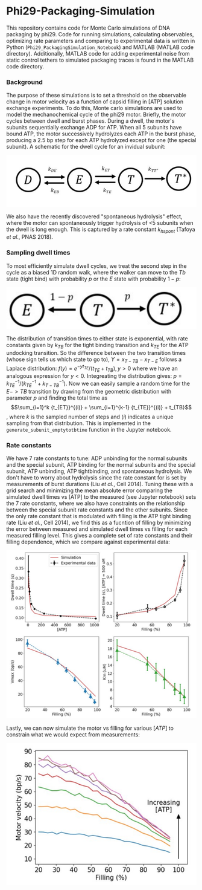 # Phi29-Packaging-Simulation
This repository contains code for Monte Carlo simulations of DNA packaging by phi29. Code for running simulations, calculating observables, optimizing rate parameters and comparing to experimental data is written in Python (`Phi29_PackagingSimulation_Notebook`) and MATLAB (MATLAB code directory). Additionally, MATLAB code for adding experimental noise from static control tethers to simulated packaging traces is found in the MATLAB code directory. <br/> 
### Background
The purpose of these simulations is to set a threshold on the observable change in motor velocity as a function of capsid filling in [ATP] solution exchange experiments. To do this, Monte carlo simulations are used to model the mechanochemical cycle of the phi29 motor. Briefly, the motor cycles between dwell and burst phases. During a dwell, the motor's subunits sequentially exchange ADP for ATP. When all 5 subunits have bound ATP, the motor successively hydrolyzes each ATP in the burst phase, producing a 2.5 bp step for each ATP hydrolyzed except for one (the special subunit). A schematic for the dwell cycle for an invidual subunit:

![alt text](https://github.com/mfizari/Phi29-Packaging-Simulation/blob/main/Figures/s1.svg)

We also have the recently discovered "spontaneous hydrolysis" effect, where the motor can spontaneously trigger hydrolysis of <5 subunits when the dwell is long enough. This is captured by a rate constant $k_{hspont}$ (Tafoya *et al*., PNAS 2018). <br/>
### Sampling dwell times
To most efficiently simulate dwell cycles, we treat the second step in the cycle as a biased 1D random walk, where the walker can move to the $Tb$ state (tight bind) with probability $p$ or the $E$ state with probability $1-p$:

![alt text](https://github.com/mfizari/Phi29-Packaging-Simulation/blob/main/Figures/s2.svg)

The distribution of transition times to either state is exponential, with rate constants given by $k_{TB}$ for the tight binding transition and $k_{TE}$ for the ATP undocking transition. So the difference between the two transition times (whose sign tells us which state to go to), $Y=x_{T-TB} - x_{T-E}$ follows a Laplace distribution: $f(y) = e^{-yt_{TE}}/(t_{TE}+t_{TB}), y > 0$ where we have an analogous expression for $y<0$. Integreating the distribution gives: $p={k_{TE}}^{-1}/({k_{TE}}^{-1} + {k_{T-TB}}^{-1})$. Now we can easily sample a random time for the $E -> TB$ transition by drawing from the geometric distribution with parameter $p$ and finding the total time as $$\sum_{i=1}^k {t_{ET}}^{(i)} +  \sum_{i=1}^{k-1} {t_{TE}}^{(i)} + t_{TB}$$, where $k$ is the sampled number of steps and $(i)$ indicates a unique sampling from that distribution. This is implemented in the `generate_subunit_emptytotbtime` function in the Jupyter notebook. <br/>
### Rate constants
We have 7 rate constants to tune: ADP unbinding for the normal subunits and the special subunit, ATP binding for the normal subunits and the special subunit, ATP unbinding, ATP tightbinding, and spontaneous hydrolysis. We don't have to worry about hydrolysis since the rate constant for is set by measurements of burst durations (Liu *et al.*, Cell 2014). Tuning these with a grid search and minimizing the mean absolute error comparing the simulated dwell times vs [ATP] to the measured (see Jupyter notebook) sets the 7 rate constants, where we also have constraints on the relationship between the special subunit rate constants and the other subunits. Since the only rate constant that is modulated with filling is the ATP tight binding rate (Liu *et al.*, Cell 2014), we find this as a fucntion of filling by minimizing the error between measured and simulated dwell times vs filling for each measured filling level. This gives a complete set of rate constants and their filling dependence, which we compare against experimental data:

![alt text](https://github.com/mfizari/Phi29-Packaging-Simulation/blob/main/Figures/Fig1.svg)

Lastly, we can now simulate the motor vs filling for various $[ATP]$ to constrain what we would expect from measurements:

![alt text](https://github.com/mfizari/Phi29-Packaging-Simulation/blob/main/Figures/Fig2.svg)

